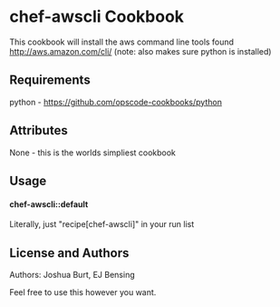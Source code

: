 chef-awscli Cookbook
===============

This cookbook will install the aws command line tools found http://aws.amazon.com/cli/ (note: also makes sure python is installed)

Requirements
------------

python - https://github.com/opscode-cookbooks/python

Attributes
----------
None - this is the worlds simpliest cookbook

Usage
-----
#### chef-awscli::default

Literally, just "recipe[chef-awscli]" in your run list

License and Authors
-------------------
Authors: Joshua Burt, EJ Bensing

Feel free to use this however you want.
